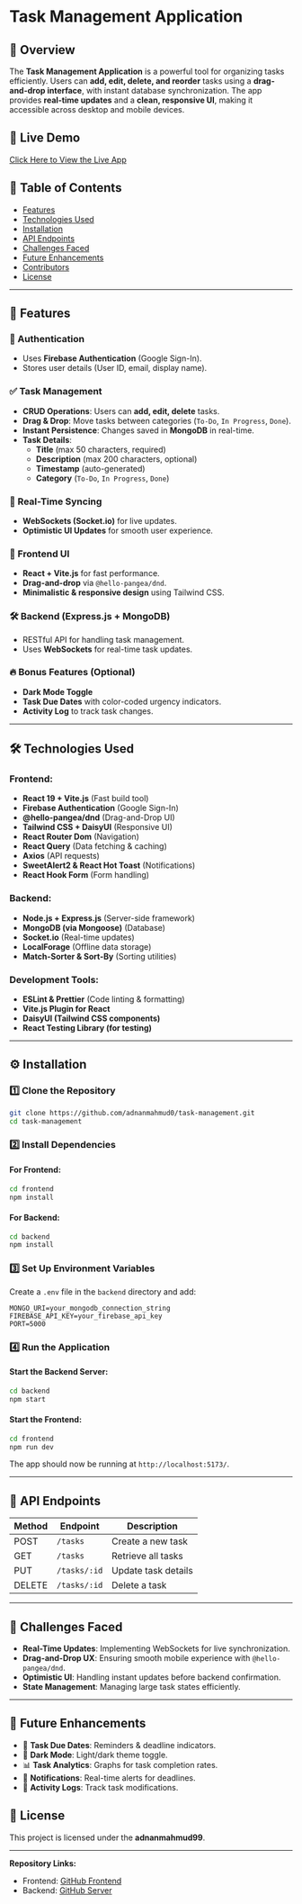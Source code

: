 
# Task Management Application

## 📌 Overview

The **Task Management Application** is a powerful tool for organizing tasks efficiently. Users can **add, edit, delete, and reorder** tasks using a **drag-and-drop interface**, with instant database synchronization. The app provides **real-time updates** and a **clean, responsive UI**, making it accessible across desktop and mobile devices.

## 🚀 Live Demo
[Click Here to View the Live App](https://task-management-ad6c0.web.app/)

## 📂 Table of Contents

- [Features](#features)
- [Technologies Used](#technologies-used)
- [Installation](#installation)
- [API Endpoints](#api-endpoints)
- [Challenges Faced](#challenges-faced)
- [Future Enhancements](#future-enhancements)
- [Contributors](#contributors)
- [License](#license)

---

## 🌟 Features

### 🔐 Authentication
- Uses **Firebase Authentication** (Google Sign-In).
- Stores user details (User ID, email, display name).

### ✅ Task Management
- **CRUD Operations**: Users can **add, edit, delete** tasks.
- **Drag & Drop**: Move tasks between categories (`To-Do`, `In Progress`, `Done`).
- **Instant Persistence**: Changes saved in **MongoDB** in real-time.
- **Task Details**:
  - **Title** (max 50 characters, required)
  - **Description** (max 200 characters, optional)
  - **Timestamp** (auto-generated)
  - **Category** (`To-Do`, `In Progress`, `Done`)

### 🔄 Real-Time Syncing
- **WebSockets (Socket.io)** for live updates.
- **Optimistic UI Updates** for smooth user experience.

### 🎨 Frontend UI
- **React + Vite.js** for fast performance.
- **Drag-and-drop** via `@hello-pangea/dnd`.
- **Minimalistic & responsive design** using Tailwind CSS.

### 🛠 Backend (Express.js + MongoDB)
- RESTful API for handling task management.
- Uses **WebSockets** for real-time task updates.

### 🔥 Bonus Features (Optional)
- **Dark Mode Toggle**
- **Task Due Dates** with color-coded urgency indicators.
- **Activity Log** to track task changes.

---

## 🛠️ Technologies Used

### **Frontend:**
- **React 19 + Vite.js** (Fast build tool)
- **Firebase Authentication** (Google Sign-In)
- **@hello-pangea/dnd** (Drag-and-Drop UI)
- **Tailwind CSS + DaisyUI** (Responsive UI)
- **React Router Dom** (Navigation)
- **React Query** (Data fetching & caching)
- **Axios** (API requests)
- **SweetAlert2 & React Hot Toast** (Notifications)
- **React Hook Form** (Form handling)

### **Backend:**
- **Node.js + Express.js** (Server-side framework)
- **MongoDB (via Mongoose)** (Database)
- **Socket.io** (Real-time updates)
- **LocalForage** (Offline data storage)
- **Match-Sorter & Sort-By** (Sorting utilities)

### **Development Tools:**
- **ESLint & Prettier** (Code linting & formatting)
- **Vite.js Plugin for React**
- **DaisyUI (Tailwind CSS components)**
- **React Testing Library (for testing)**

---

## ⚙️ Installation

### **1️⃣ Clone the Repository**
```bash
git clone https://github.com/adnanmahmud0/task-management.git
cd task-management
```

### **2️⃣ Install Dependencies**
#### For Frontend:
```bash
cd frontend
npm install
```

#### For Backend:
```bash
cd backend
npm install
```

### **3️⃣ Set Up Environment Variables**
Create a `.env` file in the `backend` directory and add:
```
MONGO_URI=your_mongodb_connection_string
FIREBASE_API_KEY=your_firebase_api_key
PORT=5000
```

### **4️⃣ Run the Application**
#### Start the Backend Server:
```bash
cd backend
npm start
```

#### Start the Frontend:
```bash
cd frontend
npm run dev
```

The app should now be running at `http://localhost:5173/`.

---

## 🔗 API Endpoints

| Method | Endpoint         | Description                |
|--------|-----------------|----------------------------|
| POST   | `/tasks`        | Create a new task         |
| GET    | `/tasks`        | Retrieve all tasks        |
| PUT    | `/tasks/:id`    | Update task details       |
| DELETE | `/tasks/:id`    | Delete a task             |

---

## 🚧 Challenges Faced

- **Real-Time Updates**: Implementing WebSockets for live synchronization.
- **Drag-and-Drop UX**: Ensuring smooth mobile experience with `@hello-pangea/dnd`.
- **Optimistic UI**: Handling instant updates before backend confirmation.
- **State Management**: Managing large task states efficiently.

---

## 🔮 Future Enhancements

- 📅 **Task Due Dates**: Reminders & deadline indicators.
- 🌙 **Dark Mode**: Light/dark theme toggle.
- 📊 **Task Analytics**: Graphs for task completion rates.
- 🔔 **Notifications**: Real-time alerts for deadlines.
- 📝 **Activity Logs**: Track task modifications.

## 📜 License

This project is licensed under the **adnanmahmud99**.

---

**Repository Links:**
- Frontend: [GitHub Frontend](https://github.com/adnanmahmud0/task-management/edit/main/README.md)
- Backend: [GitHub Server](https://github.com/adnanmahmud0/task-management_server)
